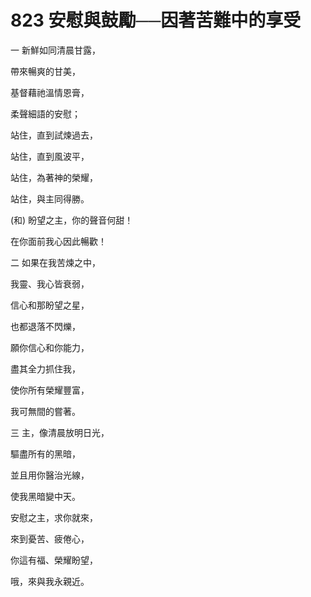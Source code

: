 # 823 安慰與鼓勵──因著苦難中的享受

一 新鮮如同清晨甘露，

帶來暢爽的甘美，

基督藉祂溫情恩膏，

柔聲細語的安慰；

站住，直到試煉過去，

站住，直到風波平，

站住，為著神的榮耀，

站住，與主同得勝。

(和) 盼望之主，你的聲音何甜！

在你面前我心因此暢歡！

二 如果在我苦煉之中，

我靈、我心皆衰弱，

信心和那盼望之星，

也都退落不閃爍，

願你信心和你能力，

盡其全力抓住我，

使你所有榮耀豐富，

我可無間的嘗著。

三 主，像清晨放明日光，

驅盡所有的黑暗，

並且用你醫治光線，

使我黑暗變中天。

安慰之主，求你就來，

來到憂苦、疲倦心，

你這有福、榮耀盼望，

哦，來與我永親近。

